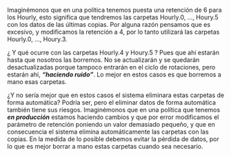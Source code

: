 Imaginémonos que en una política tenemos puesta una retención de 6 para los Hourly, esto significa que tendremos las carpetas Hourly.0, ..., Houry.5 con los datos de las últimas copias. Por alguna razón pensamos que es excesivo, y modificamos la retención  a 4,  por lo tanto utilizará las carpetas Hourly.0, ..., Houry.3.

¿ Y qué ocurre con las carpetas Hourly.4 y Houry.5 ? Pues que ahí estarán hasta que nosotros las borremos. No se actualizarán y se quedarán desactualizadas porque tampoco entrarán en el ciclo de rotaciones, pero estarán ahí, ***“haciendo ruido”***. Lo mejor en estos casos es que borremos a mano esas carpetas.

¿Y no sería mejor que en estos casos el sistema eliminara estas carpetas de forma automática? Podría ser, pero el eliminar datos de forma automática también tiene sus riesgos. Imaginémonos que en una política que tenemos ***en producción*** estamos haciendo cambios y que por error modificamos el parámetro de retención poniendo un valor demasiado pequeño, y que en consecuencia el sistema elimina automáticamente las carpetas con las copias. En la medida de lo posible debemos evitar la pérdida de datos, por lo que es mejor borrar a mano estas carpetas cuando sea necesario.
